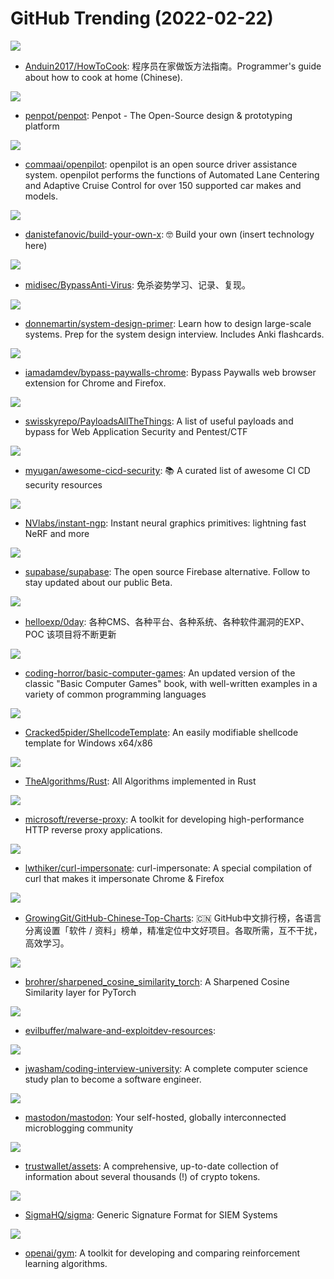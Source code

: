 # GitHub Trending (2022-02-22)

![](https://img.shields.io/badge/none-New%202-green?style=flat-square&logo=appveyor)
- [Anduin2017/HowToCook](https://github.com/Anduin2017/HowToCook): 程序员在家做饭方法指南。Programmer's guide about how to cook at home (Chinese).

![](https://img.shields.io/badge/Clojure-New%20198-green?style=flat-square&logo=appveyor)
- [penpot/penpot](https://github.com/penpot/penpot): Penpot - The Open-Source design & prototyping platform

![](https://img.shields.io/badge/Python-New%20186-green?style=flat-square&logo=appveyor)
- [commaai/openpilot](https://github.com/commaai/openpilot): openpilot is an open source driver assistance system. openpilot performs the functions of Automated Lane Centering and Adaptive Cruise Control for over 150 supported car makes and models.

![](https://img.shields.io/badge/none-New%20465-green?style=flat-square&logo=appveyor)
- [danistefanovic/build-your-own-x](https://github.com/danistefanovic/build-your-own-x): 🤓 Build your own (insert technology here)

![](https://img.shields.io/badge/C%2B%2B-New%2056-green?style=flat-square&logo=appveyor)
- [midisec/BypassAnti-Virus](https://github.com/midisec/BypassAnti-Virus): 免杀姿势学习、记录、复现。

![](https://img.shields.io/badge/Python-New%20191-green?style=flat-square&logo=appveyor)
- [donnemartin/system-design-primer](https://github.com/donnemartin/system-design-primer): Learn how to design large-scale systems. Prep for the system design interview. Includes Anki flashcards.

![](https://img.shields.io/badge/JavaScript-New%2080-green?style=flat-square&logo=appveyor)
- [iamadamdev/bypass-paywalls-chrome](https://github.com/iamadamdev/bypass-paywalls-chrome): Bypass Paywalls web browser extension for Chrome and Firefox.

![](https://img.shields.io/badge/Python-New%2084-green?style=flat-square&logo=appveyor)
- [swisskyrepo/PayloadsAllTheThings](https://github.com/swisskyrepo/PayloadsAllTheThings): A list of useful payloads and bypass for Web Application Security and Pentest/CTF

![](https://img.shields.io/badge/none-New%2023-green?style=flat-square&logo=appveyor)
- [myugan/awesome-cicd-security](https://github.com/myugan/awesome-cicd-security): 📚 A curated list of awesome CI CD security resources

![](https://img.shields.io/badge/Cuda-New%20269-green?style=flat-square&logo=appveyor)
- [NVlabs/instant-ngp](https://github.com/NVlabs/instant-ngp): Instant neural graphics primitives: lightning fast NeRF and more

![](https://img.shields.io/badge/TypeScript-New%20208-green?style=flat-square&logo=appveyor)
- [supabase/supabase](https://github.com/supabase/supabase): The open source Firebase alternative. Follow to stay updated about our public Beta.

![](https://img.shields.io/badge/C-New%2016-green?style=flat-square&logo=appveyor)
- [helloexp/0day](https://github.com/helloexp/0day): 各种CMS、各种平台、各种系统、各种软件漏洞的EXP、POC 该项目将不断更新

![](https://img.shields.io/badge/C%23-New%20112-green?style=flat-square&logo=appveyor)
- [coding-horror/basic-computer-games](https://github.com/coding-horror/basic-computer-games): An updated version of the classic "Basic Computer Games" book, with well-written examples in a variety of common programming languages

![](https://img.shields.io/badge/C-New%2017-green?style=flat-square&logo=appveyor)
- [Cracked5pider/ShellcodeTemplate](https://github.com/Cracked5pider/ShellcodeTemplate): An easily modifiable shellcode template for Windows x64/x86

![](https://img.shields.io/badge/Rust-New%2024-green?style=flat-square&logo=appveyor)
- [TheAlgorithms/Rust](https://github.com/TheAlgorithms/Rust): All Algorithms implemented in Rust

![](https://img.shields.io/badge/C%23-New%20101-green?style=flat-square&logo=appveyor)
- [microsoft/reverse-proxy](https://github.com/microsoft/reverse-proxy): A toolkit for developing high-performance HTTP reverse proxy applications.

![](https://img.shields.io/badge/Dockerfile-New%20171-green?style=flat-square&logo=appveyor)
- [lwthiker/curl-impersonate](https://github.com/lwthiker/curl-impersonate): curl-impersonate: A special compilation of curl that makes it impersonate Chrome & Firefox

![](https://img.shields.io/badge/Java-New%2077-green?style=flat-square&logo=appveyor)
- [GrowingGit/GitHub-Chinese-Top-Charts](https://github.com/GrowingGit/GitHub-Chinese-Top-Charts): 🇨🇳 GitHub中文排行榜，各语言分离设置「软件 / 资料」榜单，精准定位中文好项目。各取所需，互不干扰，高效学习。

![](https://img.shields.io/badge/Python-New%2013-green?style=flat-square&logo=appveyor)
- [brohrer/sharpened_cosine_similarity_torch](https://github.com/brohrer/sharpened_cosine_similarity_torch): A Sharpened Cosine Similarity layer for PyTorch

![](https://img.shields.io/badge/none-New%2018-green?style=flat-square&logo=appveyor)
- [evilbuffer/malware-and-exploitdev-resources](https://github.com/evilbuffer/malware-and-exploitdev-resources): 

![](https://img.shields.io/badge/none-New%20197-green?style=flat-square&logo=appveyor)
- [jwasham/coding-interview-university](https://github.com/jwasham/coding-interview-university): A complete computer science study plan to become a software engineer.

![](https://img.shields.io/badge/Ruby-New%2027-green?style=flat-square&logo=appveyor)
- [mastodon/mastodon](https://github.com/mastodon/mastodon): Your self-hosted, globally interconnected microblogging community

![](https://img.shields.io/badge/Go-New%2073-green?style=flat-square&logo=appveyor)
- [trustwallet/assets](https://github.com/trustwallet/assets): A comprehensive, up-to-date collection of information about several thousands (!) of crypto tokens.

![](https://img.shields.io/badge/Python-New%2015-green?style=flat-square&logo=appveyor)
- [SigmaHQ/sigma](https://github.com/SigmaHQ/sigma): Generic Signature Format for SIEM Systems

![](https://img.shields.io/badge/Python-New%2031-green?style=flat-square&logo=appveyor)
- [openai/gym](https://github.com/openai/gym): A toolkit for developing and comparing reinforcement learning algorithms.


